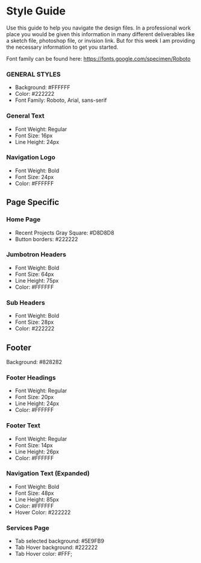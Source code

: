 # Style Guide
Use this guide to help you navigate the design files.  In a professional work place you would be given this information in many different deliverables like a sketch file, photoshop file, or invision link.  But for this week I am providing the necessary information to get you started.  

Font family can be found here: https://fonts.google.com/specimen/Roboto

### GENERAL STYLES
- Background: #FFFFFF
- Color: #222222
- Font Family: Roboto, Arial, sans-serif

### General Text
- Font Weight: Regular
- Font Size: 16px
- Line Height: 24px

### Navigation Logo
- Font Weight: Bold
- Font Size: 24px
- Color: #FFFFFF



## Page Specific

### Home Page
- Recent Projects Gray Square: #D8D8D8
- Button borders: #222222

### Jumbotron Headers
- Font Weight: Bold
- Font Size: 64px
- Line Height: 75px
- Color: #FFFFFF

### Sub Headers
- Font Weight: Bold
- Font Size: 28px
- Color: #222222


## Footer 
Background: #828282


### Footer Headings
- Font Weight: Regular
- Font Size: 20px
- Line Height: 24px
- Color: #FFFFFF

### Footer Text
- Font Weight: Regular
- Font Size: 14px
- Line Height: 26px
- Color: #FFFFFF



### Navigation Text (Expanded)
- Font Weight: Bold
- Font Size: 48px
- Line Height: 85px
- Color: #FFFFFF
- Hover Color: #222222


### Services Page
- Tab selected background: #5E9FB9
- Tab Hover background: #222222
- Tab Hover color: #FFF;
